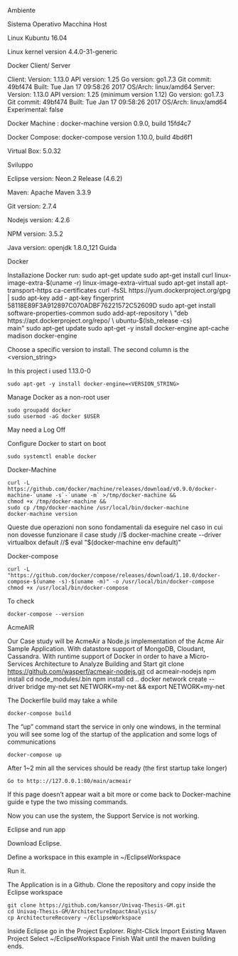 ﻿Ambiente

Sistema Operativo Macchina Host

Linux Kubuntu 16.04

Linux kernel version 4.4.0-31-generic

Docker Client/ Server

Client:
        Version:      1.13.0
        API version:  1.25
        Go version:   go1.7.3
        Git commit:   49bf474
        Built:        Tue Jan 17 09:58:26 2017
        OS/Arch:      linux/amd64
Server:
        Version:      1.13.0
        API version:  1.25 (minimum version 1.12)
        Go version:   go1.7.3
        Git commit:   49bf474
        Built:        Tue Jan 17 09:58:26 2017
        OS/Arch:      linux/amd64
        Experimental: false

Docker Machine : 
    docker-machine version 0.9.0, build 15fd4c7

Docker Compose:
    docker-compose version 1.10.0, build 4bd6f1

Virtual Box:
    5.0.32

Sviluppo

Eclipse version: 
    Neon.2 Release (4.6.2)

Maven: 
    Apache Maven 3.3.9

Git version:
    2.7.4

Nodejs version: 
    4.2.6

NPM version: 
    3.5.2

Java version:
    openjdk 1.8.0_121
Guida

Docker

Installazione Docker run:
    sudo apt-get update
    sudo apt-get install curl linux-image-extra-$(uname -r) linux-image-extra-virtual
    sudo apt-get install apt-transport-https ca-certificates
    curl -fsSL https://yum.dockerproject.org/gpg | sudo apt-key add -
    apt-key fingerprint 58118E89F3A912897C070ADBF76221572C52609D
    sudo apt-get install software-properties-common
    sudo add-apt-repository \
      "deb https://apt.dockerproject.org/repo/ \
      ubuntu-$(lsb_release -cs) \
      main"
    sudo apt-get update
    sudo apt-get -y install docker-engine
    apt-cache madison docker-engine

Choose a specific version to install. The second column is the <version_string>

In this project i used 1.13.0-0

    sudo apt-get -y install docker-engine=<VERSION_STRING>


Manage Docker as a non-root user

    sudo groupadd docker
    sudo usermod -aG docker $USER

May need a Log Off



Configure Docker to start on boot

    sudo systemctl enable docker

Docker-Machine

    curl -L https://github.com/docker/machine/releases/download/v0.9.0/docker-machine-`uname -s`-`uname -m` >/tmp/docker-machine &&
    chmod +x /tmp/docker-machine &&
    sudo cp /tmp/docker-machine /usr/local/bin/docker-machine
    docker-machine version

Queste due operazioni non sono fondamentali da eseguire nel caso in cui non dovesse funzionare il case study
//$ docker-machine create --driver virtualbox default
//$ eval "$(docker-machine env default)"

Docker-compose

    curl -L "https://github.com/docker/compose/releases/download/1.10.0/docker-compose-$(uname -s)-$(uname -m)" -o /usr/local/bin/docker-compose
    chmod +x /usr/local/bin/docker-compose

To check

    docker-compose --version

AcmeAIR

Our Case study will be AcmeAir a Node.js implementation of the Acme Air Sample Application. With datastore support of MongoDB, Cloudant, Cassandra. 
With runtime support of  Docker in order to have a  Micro-Services Architecture to Analyze
Building and Start
    git clone https://github.com/wasperf/acmeair-nodejs.git
    cd acmeair-nodejs
    npm install
    cd node_modules/.bin
    npm install
    cd ..
    docker network create --driver bridge my-net
    set NETWORK=my-net && export NETWORK=my-net 

The Dockerfile build may take a while

    docker-compose build

The “up” command start the service in only one windows, in the terminal you will see some log of the startup of the application and some logs of communications

    docker-compose up

After 1~2 min all the services should be ready (the first startup take longer)

    Go to http:://127.0.0.1:80/main/acmeair

If this page doesn’t appear wait a bit more or come back to Docker-machine guide e type the two missing commands.


Now you can use the system, the Support Service is not working.


Eclipse and run app

Download Eclipse.

Define a workspace in this example in ~/EclipseWorkspace

Run it. 

The Application is in a Github. Clone the repository and copy inside the Eclipse workspace

    git clone https://github.com/kansor/Univaq-Thesis-GM.git
    cd Univaq-Thesis-GM/ArchitectureImpactAnalysis/
    cp ArchitectureRecovery ~/EclipseWorkspace

Inside Eclipse go in the Project Explorer.
    Right-Click
    Import 
    Existing Maven Project
    Select ~/EclipseWorkspace
    Finish
Wait until the maven building ends.